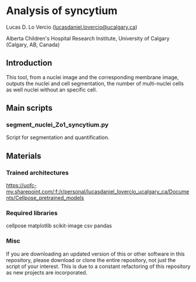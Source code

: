 # Analysis of syncytium

Lucas D. Lo Vercio (lucasdaniel.lovercio@ucalgary.ca)

Alberta Children's Hospital Research Institute, University of Calgary (Calgary, AB, Canada)

## Introduction

This tool, from a nuclei image and the corresponding membrane image, outputs the nuclei and cell segmentation, the number of multi-nuclei cells as well nuclei without an specific cell.

## Main scripts

### segment_nuclei_Zo1_syncytium.py

Script for segmentation and quantification.

## Materials

### Trained architectures

https://uofc-my.sharepoint.com/:f:/r/personal/lucasdaniel_lovercio_ucalgary_ca/Documents/Cellpose_pretrained_models

### Required libraries

cellpose
matplotlib
scikit-image
csv
pandas

### Misc

If you are downloading an updated version of this or other software in this repository, please download or clone the entire repository, not just the script of your interest. This is due to a constant refactoring of this repository as new projects are incorporated.
